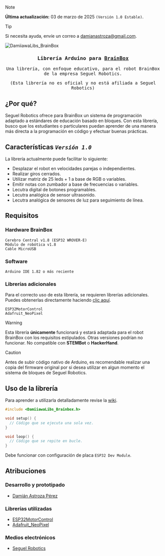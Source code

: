 > [!NOTE]
> **Última actualización:** 03 de marzo de 2025 `(Versión 1.0 Estable)`.

> [!TIP]
> Si necesita ayuda, envíe un correo a [damianastroza@gmail.com](mailto:damianastroza@gmail.com).

![DamiiawaLibs_BrainBox](https://cdn.discordapp.com/attachments/1346231374188642399/1346231392618676224/DamiiawaLibs_BrainBox.png?ex=67c76f2f&is=67c61daf&hm=5b196d17821d0e8df1fe714850e039310b276489d90fc2c61728502e0beeab87&)
<h3 align="center">
        <samp> Librería Arduino para
                <b><a target="_blank" href="http://seguelrobotics.com/">BrainBox</a></b>
        </samp>
</h3>

<p align="center">
  <samp>Una librería, con enfoque educativo, para el robot BrainBox de la empresa Seguel Robotics.</samp>
</p>
<p align="center">
  <samp>(Esta librería no es oficial y no está afiliada a Seguel Robotics)</samp>
</p>

## ¿Por qué?
Seguel Robotics ofrece para BrainBox un sistema de programación adaptado a estándares de educación basado en bloques. Con esta librería, busco que los estudiantes o particulares puedan aprender de una manera más directa a la programación en código y efectuar buenas prácticas.

## Características _`Versión 1.0`_
La librería actualmente puede facilitar lo siguiente:
- Desplazar el robot en velocidades parejas o independientes.
- Realizar giros cerrados.
- Utilizar matriz de 25 leds + 1 a base de RGB o variables.
- Emitir notas con zumbador a base de frecuencias o variables.
- Lecutra digital de botones programables.
- Lecutra analógica de sensor ultrasonido.
- Lecutra analógica de sensores de luz para seguimiento de línea.

## Requisitos
### Hardware BrainBox
```
Cerebro Central v1.8 (ESP32 WROVER-E)
Módulo de robótica v1.8
Cable MicroUSB
```
### Software
```
Arduino IDE 1.82 o más reciente
```
### Librerías adicionales
Para el correcto uso de esta librería, se requieren librerías adicionales. Puedes obtenerlas directamente haciendo [clic aquí](https://drive.google.com/drive/folders/1QOnkuVHgM2dSqqA4jCEEKPT2CPpyml5S?usp=sharing).
```
ESP32MotorControl
Adafruit_NeoPixel
```

> [!WARNING]
> Esta librería **únicamente** funcionará y estará adaptada para el robot BrainBox con los requisitos estipulados. Otras versiones podrían no funcionar. No compatible con **STEMBot** o **HackerHand**.

> [!CAUTION]
> Antes de subir código nativo de Arduino, es recomendable realizar una copia del firmware original por si desea utilizar en algun momento el sistema de bloques de Seguel Robotics.

## Uso de la librería
Para aprender a utilizarla detalladamente revise la [wiki](https://github.com/damiiawa/brainbox/wiki).
```c++
#include <DamiiawaLibs_Brainbox.h>

void setup() {
  // Código que se ejecuta una sola vez.
}

void loop() {
  // Código que se repite en bucle.
}
```
Debe funcionar con configuración de placa `ESP32 Dev Module`.

## Atribuciones
### Desarrollo y prototipado
- [Damián Astroza Pérez](https://www.linkedin.com/in/damian-astroza/)
### Librerías utilizadas
- [ESP32MotorControl](https://github.com/JoaoLopesF/ESP32MotorControl)
- [Adafruit_NeoPixel](https://github.com/adafruit/Adafruit_NeoPixel)
### Medios electrónicos
- [Seguel Robotics](http://seguelrobotics.com/)
